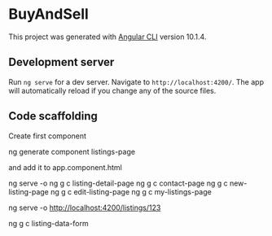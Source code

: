 # BuyAndSell

This project was generated with [Angular CLI](https://github.com/angular/angular-cli) version 10.1.4.

## Development server

Run `ng serve` for a dev server. Navigate to `http://localhost:4200/`. The app will automatically reload if you change any of the source files.

## Code scaffolding

 Create first component

 ng generate component listings-page

and add it to app.component.html <app-listings-page></app-listings-page>

ng serve -o
ng g c listing-detail-page
ng g c contact-page
ng g c new-listing-page
ng g c edit-listing-page
ng g c my-listings-page

ng serve -o
<http://localhost:4200/listings/123>

ng g c listing-data-form
